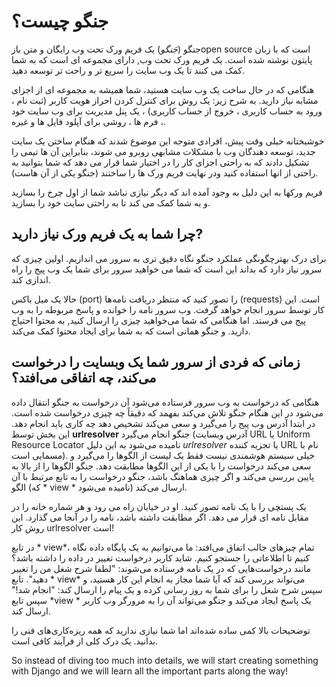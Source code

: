 # جنگو چیست؟

جنگو (*جَنگو*) یک فریم ورک تحت وب رایگان و متن بازopen source است که با زبان پایتون نوشته شده است. یک فریم ورک تحت وب, دارای مجموعه ای است که به شما کمک می کنند تا یک وب سایت را سریع تر و راحت تر توسعه دهید.

هنگامی که در حال ساخت یک وب سایت هستید، شما همیشه به مجموعه ای از اجزای مشابه نیاز دارید. به شرح زیر: یک روش برای کنترل کردن احراز هویت کاربر (ثبت نام ، ورود به حساب کاربری ، خروج از حساب کاربری) ، یک پنل مدیریت برای وب سایت خود ، فرم ها ، روشی برای آپلود فایل ها و غیره.

خوشبختانه خیلی وقت پیش، افرادی متوجه این موضوع شدند که هنگام ساختن یک سایت جدید، توسعه دهندگان وب با مشکلات مشابهی روبرو می شوند، بنابراین آن ها تیمی را تشکیل دادند که به راحتی اجزای کار را در اختیار شما قرار می دهد که شما بتوانید به راحتی از انها استفاده کنید ودر نهایت فریم ورک ها را ساختند (جنگو یکی از آن هاست).

فریم ورکها به این دلیل به وجود آمده اند که دیگر نیازی نباشد شما از اول چرخ را بسازید و به شما کمک می کند تا به راحتی سایت خود را بسازید.

## چرا شما به یک فریم ورک نیاز دارید?

برای درک بهترچگونگی عملکرد جنگو نگاه دقیق تری به سرور می اندازیم. اولین چیزی که سرور نیاز دارد که بداند این است که شما می خواهید سرور برای شما یک وب پیج را راه اندازی کند.

حالا یک میل باکس (port) را تصور کنید که منتظر دریافت نامه‌ها (requests) است. این کار توسط سرور انجام خواهد گرفت. وب سرور نامه را خوانده و پاسخ مربوطه را به وب پیج می فرستد. اما هنگامی که شما می‌خواهید چیزی را ارسال کنید, به محتوا احتیاج دارید. و جنگو همانی است که به شما برای ایجاد محتوا کمک می‌کند.

## زمانی که فردی از سرور شما یک وبسایت را درخواست می‌کند، چه اتفاقی می‌افتد؟

هنگامی که درخواست به وب سرور فرستاده می‌شود آن درخواست به جنگو انتقال داده می‌شود در این هنگام جنگو تلاش می‌کند بفهمد که دقیقاً چه چیزی درخواست شده است. در ابتدا آدرس وب پیج را می‌گیرد و سعی می‌کند تشخیص دهد چه کاری باید انجام دهد. این بخش توسط **urlresolver** جنگو انجام می‌گیرد (آدرس وبسایت URL یا Uniform Resource Locator نامیده می‌شود به این دلیل *urlresolver* یا تجزیه کننده URL نام با مسمایی است). خیلی سیستم هوشمندی نیست فقط یک لیست از الگوها را می‌گیرد و سعی می‌کند درخواست را با یکی از این الگوها مطابقت دهد. جنگو الگوها را از بالا به پایین بررسی می‌کند و اگر چیزی هماهنگ باشد، جنگو درخواست را به تابع مرتبط با آن الگو (که * view * نامیده می‌شود) ارسال می‌کند.

یک پستچی را با یک نامه تصور کنید. او در خیابان راه می رود و هر شماره خانه را در مقابل نامه ای قرار می دهد. اگر مطابقت داشته باشد، نامه را در آنجا می گذارد. این روش کار urlresolver است!

در تابع * view*، تمام چیزهای جالب اتفاق می‌افتد: ما می‌توانیم به یک پایگاه داده نگاه کنیم تا اطلاعاتی را جستجو کنیم. شاید کاربر درخواست تغییر در داده را داشته باشد؟ مانند درخواست‌هایی که در یک نامه فرستاده می‌شوند: "لطفا شرح شغل من را تغییر دهید". تابع * view* می‌تواند بررسی کند که آیا شما مجاز به انجام این کار هستید، و سپس شرح شغل را برای شما به روز رسانی کرده و یک پیام را ارسال کند: "انجام شد!" سپس تابع *view * یک پاسخ ایجاد می‌کند و جنگو می‌تواند آن را به مرورگر وب کاربر ارسال کند.

توضحیحات بالا کمی ساده شده‌اند اما شما نیازی ندارید که همه ریزه‌کاری‌های فنی را بدانید. یک درک کلی از فرآیند کافی است.

So instead of diving too much into details, we will start creating something with Django and we will learn all the important parts along the way!